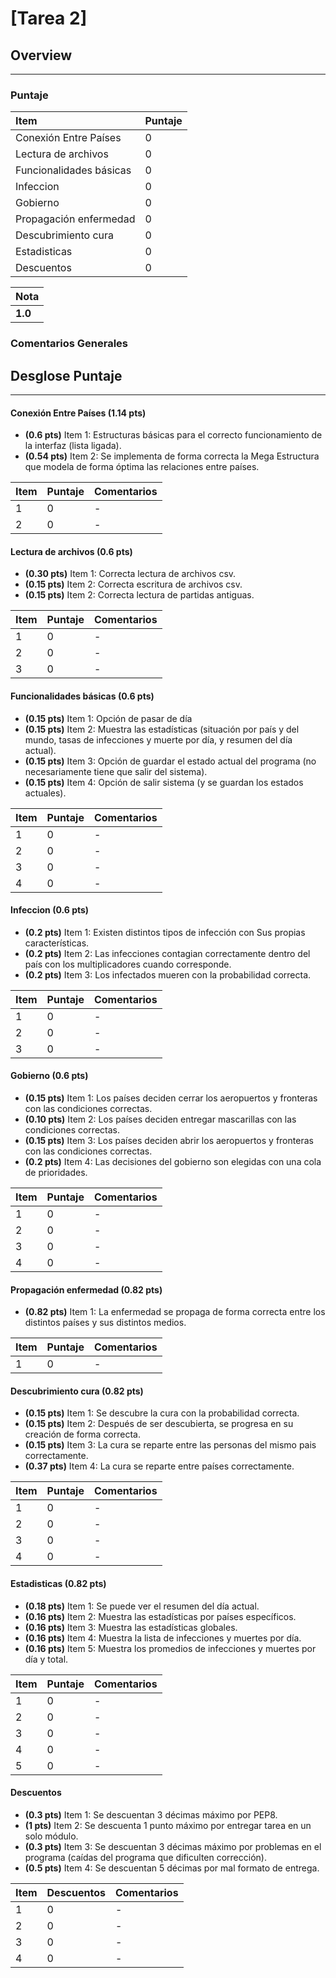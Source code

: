 # [Tarea 2]

## Overview

----------

### Puntaje

| Item | Puntaje |
|:--------|:--------|
| Conexión Entre Países | 0 |
| Lectura de archivos | 0 |
| Funcionalidades básicas | 0 |
| Infeccion | 0 |
| Gobierno | 0 |
| Propagación enfermedad | 0 |
| Descubrimiento cura | 0 |
| Estadisticas | 0 |
| Descuentos | 0 |


| Nota |
|:-----|
| **1.0** |




### Comentarios Generales





## Desglose Puntaje

----------


#### Conexión Entre Países **(1.14 pts)**



* **(0.6 pts)** Item 1: Estructuras básicas para el correcto funcionamiento de la interfaz (lista ligada).
* **(0.54 pts)** Item 2: Se implementa de forma correcta la Mega Estructura que modela de forma óptima las relaciones entre países.


| Item | Puntaje | Comentarios |
|:--------|:--------|:--------|
| 1 | 0 | - |
| 2 | 0 | - |



#### Lectura de archivos **(0.6 pts)**

* **(0.30 pts)** Item 1: Correcta lectura de archivos csv.
* **(0.15 pts)** Item 2: Correcta escritura de archivos csv.
* **(0.15 pts)** Item 2: Correcta lectura de partidas antiguas.


| Item | Puntaje | Comentarios |
|:--------|:--------|:--------|
| 1 | 0 | - |
| 2 | 0 | - |
| 3 | 0 | - |


#### Funcionalidades básicas **(0.6 pts)**

* **(0.15 pts)** Item 1: Opción de pasar de día
* **(0.15 pts)** Item 2: Muestra las estadísticas (situación por país y del mundo, tasas de infecciones y muerte por día, y resumen del día actual).
* **(0.15 pts)** Item 3: Opción de guardar el estado actual del programa (no necesariamente tiene que salir del sistema).
* **(0.15 pts)** Item 4: Opción de salir sistema (y se guardan los estados actuales).


| Item | Puntaje | Comentarios |
|:--------|:--------|:--------|
| 1 | 0 | - |
| 2 | 0 | - |
| 3 | 0 | - |
| 4 | 0 | - |

#### Infeccion **(0.6 pts)**

* **(0.2 pts)** Item 1: Existen distintos tipos de infección con Sus propias características.
* **(0.2 pts)** Item 2: Las infecciones contagian correctamente dentro del país con los multiplicadores cuando corresponde.
* **(0.2 pts)** Item 3: Los infectados mueren con la probabilidad correcta.


| Item | Puntaje | Comentarios |
|:--------|:--------|:--------|
| 1 | 0 | - |
| 2 | 0 | - |
| 3 | 0 | - |

#### Gobierno **(0.6 pts)**

* **(0.15 pts)** Item 1: Los países deciden cerrar los aeropuertos y fronteras con las condiciones correctas.
* **(0.10 pts)** Item 2: Los países deciden entregar mascarillas con las condiciones correctas.
* **(0.15 pts)** Item 3: Los países deciden abrir los aeropuertos y fronteras con las condiciones correctas.
* **(0.2 pts)** Item 4: Las decisiones del gobierno son elegidas con una cola de prioridades.


| Item | Puntaje | Comentarios |
|:--------|:--------|:--------|
| 1 | 0 | - |
| 2 | 0 | - |
| 3 | 0 | - |
| 4 | 0 | - |


#### Propagación enfermedad **(0.82 pts)**

* **(0.82 pts)** Item 1: La enfermedad se propaga de forma correcta entre los distintos países y sus distintos medios.

| Item | Puntaje | Comentarios |
|:--------|:--------|:--------|
| 1 | 0 | - |

#### Descubrimiento cura **(0.82 pts)**

* **(0.15 pts)** Item 1: Se descubre la cura con la probabilidad correcta.
* **(0.15 pts)** Item 2: Después de ser descubierta, se progresa en su creación de forma correcta.
* **(0.15 pts)** Item 3: La cura se reparte entre las personas del mismo pais correctamente.
* **(0.37 pts)** Item 4: La cura se reparte entre países correctamente.

| Item | Puntaje | Comentarios |
|:--------|:--------|:--------|
| 1 | 0 | - |
| 2 | 0 | - |
| 3 | 0 | - |
| 4 | 0 | - |

#### Estadisticas **(0.82 pts)**

* **(0.18 pts)** Item 1: Se puede ver el resumen del día actual.
* **(0.16 pts)** Item 2: Muestra las estadísticas por países específicos.
* **(0.16 pts)** Item 3: Muestra las estadísticas globales.
* **(0.16 pts)** Item 4: Muestra la lista de infecciones y muertes por día.
* **(0.16 pts)** Item 5: Muestra los promedios de infecciones y muertes por día y total.

| Item | Puntaje | Comentarios |
|:--------|:--------|:--------|
| 1 | 0 | - |
| 2 | 0 | - |
| 3 | 0 | - |
| 4 | 0 | - |
| 5 | 0 | - |


#### Descuentos

* **(0.3 pts)** Item 1: Se descuentan 3 décimas máximo por PEP8.
* **(1 pts)** Item 2: Se descuenta 1 punto máximo por entregar tarea en un solo módulo.
* **(0.3 pts)** Item 3: Se descuentan 3 décimas máximo por problemas en el programa (caídas del programa que dificulten corrección).
* **(0.5 pts)** Item 4: Se descuentan 5 décimas por mal formato de entrega.


| Item | Descuentos| Comentarios |
|:--------|:--------|:--------|
| 1 | 0 | - |
| 2 | 0 | - |
| 3 | 0 | - |
| 4 | 0 | - |